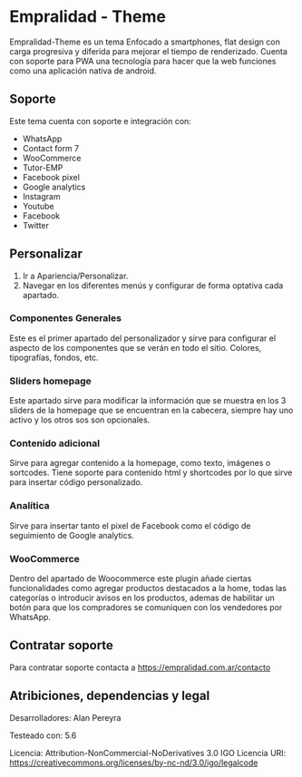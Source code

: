 # Empralidad - Theme
Empralidad-Theme es un tema Enfocado a smartphones, flat design con carga progresiva y diferida para mejorar el tiempo de renderizado. Cuenta con soporte para PWA una tecnología para hacer que la web funciones como una aplicación nativa de android.

## Soporte
Este tema cuenta con soporte e integración con:
- WhatsApp
- Contact form 7
- WooCommerce
- Tutor-EMP
- Facebook pixel
- Google analytics
- Instagram
- Youtube
- Facebook
- Twitter


## Personalizar
1. Ir a Apariencia/Personalizar.
2. Navegar en los diferentes menús y configurar de forma optativa cada apartado.

### Componentes Generales
Este es el primer apartado del personalizador y sirve para configurar el aspecto de los componentes que se verán en todo el sitio. Colores, tipografías, fondos, etc.
### Sliders homepage
Este apartado sirve para modificar la información que se muestra en los 3 sliders de la homepage que se encuentran en la cabecera, siempre hay uno activo y los otros sos son opcionales.
### Contenido adicional
Sirve para agregar contenido a la homepage, como texto, imágenes o sortcodes. Tiene soporte para contenido html y shortcodes por lo que sirve para insertar código personalizado.
### Analítica
Sirve para insertar tanto el pixel de Facebook como el código de seguimiento de Google analytics.
### WooCommerce
Dentro del apartado de Woocommerce este plugin añade ciertas funcionalidades como agregar productos destacados a la home, todas las categorías o introducir avisos en los productos, ademas de habilitar un botón para que los compradores se comuniquen con los vendedores por WhatsApp.


## Contratar soporte
Para contratar soporte contacta a https://empralidad.com.ar/contacto

## Atribiciones, dependencias y legal
Desarrolladores: Alan Pereyra

Testeado con: 5.6

Licencia: Attribution-NonCommercial-NoDerivatives 3.0 IGO
Licencia URI: https://creativecommons.org/licenses/by-nc-nd/3.0/igo/legalcode
